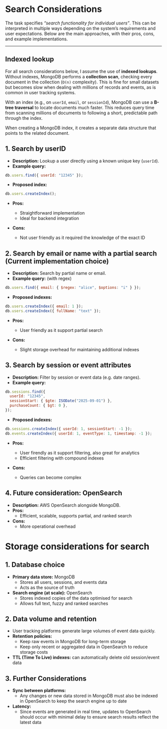 # Search Considerations

The task specifies _“search functionality for individual users”_. This can be interpreted in multiple ways depending on the system’s requirements and user expectations. Below are the main approaches, with their pros, cons, and example implementations.

---

## Indexed lookup

For all search considerations below, I assume the use of **indexed lookups**.  
Without indexes, MongoDB performs a **collection scan**, checking every document in the collection (`O(n)` complexity). This is fine for small datasets but becomes slow when dealing with millions of records and events, as is common in user tracking systems.

With an index (e.g., on `userId`, `email`, or `sessionId`), MongoDB can use a **B-tree traversal** to locate documents much faster. This reduces query time from scanning millions of documents to following a short, predictable path through the index.

When creating a MongoDB index, it creates a separate data structure that points to the related document.

## 1. Search by userID

- **Description:** Lookup a user directly using a known unique key (`userId`).
- **Example query:**

```js
db.users.find({ userId: "12345" });
```

- **Proposed index:**

```js
db.users.createIndex();
```

- **Pros:**

  - Straightforward implementation
  - Ideal for backend integration

- **Cons:**
  - Not user friendly as it required the knowledge of the exact ID

## 2. Search by email or name with a partial search (Current implementation choice)

- **Description:** Search by partial name or email.
- **Example query:** (with regex)

```js
db.users.find({ email: { $regex: "alice", $options: "i" } });
```

- **Proposed indexes:**

```js
db.users.createIndex({ email: 1 });
db.users.createIndex({ fullName: "text" });
```

- **Pros:**

  - User friendly as it support partial search

- **Cons:**

  - Slight storage overhead for maintaining additional indexes

## 3. Search by session or event attributes

- **Description:** Filter by session or event data (e.g. date ranges).
- **Example query:**

```js
db.sessions.find({
  userId: "12345",
  sessionStart: { $gte: ISODate("2025-09-01") },
  purchaseCount: { $gt: 0 },
});
```

- **Proposed indexes:**

```js
db.sessions.createIndex({ userId: 1, sessionStart: -1 });
db.events.createIndex({ userId: 1, eventType: 1, timestamp: -1 });
```

- **Pros:**

  - User firendly as it support filtering, also great for analytics
  - Efficient filtering with compound indexes

- **Cons:**
  - Queries can become complex

## 4. Future consideration: OpenSearch

- **Description:** AWS OpenSearch alongside MongoDB.
- **Pros:**
  - Efficient, scalable, supports partial, and ranked search
- **Cons:**
  - More operational overhead

# Storage considerations for search

## 1. Database choice

- **Primary data store:** MongoDB
  - Stores all users, sessions, and events data
  - Acts as the source of truth
- **Search engine (at scale):** OpenSearch
  - Stores indexed copies of the data optimised for search
  - Allows full text, fuzzy and ranked searches

## 2. Data volume and retention

- User tracking platforms generate large volumes of event data quickly.
- **Retention policies:**
  - Keep raw events in MongoDB for long-term storage
  - Keep only recent or aggregated data in OpenSearch to reduce storage costs
- **TTL (Time To Live) indexes:** can automatically delete old session/event data

## 3. Further Considerations

- **Sync between platforms:**
  - Any changes or new data stored in MongoDB must also be indexed in OpenSearch to keep the search engine up to date
- **Latency:**
  - Since events are generated in real time, updates to OpenSearch should occur with minimal delay to ensure search results reflect the latest data
